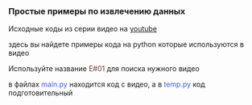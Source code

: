 
<h3>Простые примеры по извлечению данных</h3>

<p>Исходные коды из серии видео на <a href="https://www.youtube.com/channel/UCNN3bpPlWWUkUMB7gjcUFlw"> youtube </a></p>
<p>здесь вы найдете примеры кода на python которые используются в видео</p>

<p>Используйте название  <span style="color:#713731;">E#01 </span> для поиска нужного видео</p> 

<p> в файлах <span style="color:#445EE4"> main.py </span> находится код с видео, а в <span style="color:#445EE4">temp.py</span> код подготовительный  <br>
</p>